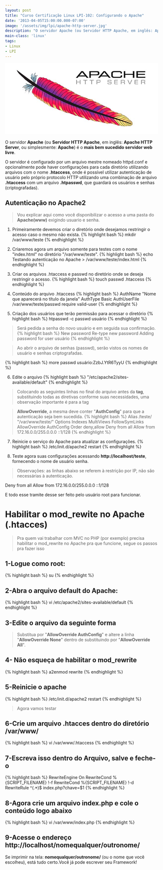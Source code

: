 ```yaml
---
layout: post
title: "Curso Certificação Linux LPI-102: Configurando o Apache"
date: '2013-04-05T15:00:00.000-07:00'
image: '/assets/img/lpi/apache-http-server.jpg'
description: "O servidor Apache (ou Servidor HTTP Apache, em inglês: Apache HTTP Server, ou simplesmente: Apache) é o mais bem sucedido servidor web livre."
main-class: 'linux'
tags:
- Linux
- LPI
---
```


![Configurando o Apache](/assets/img/lpi/apache-http-server.jpg "Configurando o Apache")

O servidor __Apache__ (ou __Servidor HTTP Apache__, em inglês: __Apache HTTP Server__, ou simplesmente: __Apache__) é o __mais bem sucedido servidor web livre__.


O servidor é configurado por um arquivo mestre nomeado httpd.conf e opcionalmente pode haver configurações para cada diretório utilizando arquivos com o nome __.htaccess__, onde é possível utilizar autenticação de usuário pelo próprio protocolo HTTP utilizando uma combinação de arquivo __.htaccess__ com um arquivo __.htpasswd__, que guardará os usuários e senhas (criptografadas).

## Autenticação no Apache2
 
> Vou explicar aqui como você disponibilizar o acesso a uma pasta do __Apache(www)__ exigindo usuario e senha.

01. Primeiramente devemos criar o diretório onde desejamos restringir o acesso caso o mesmo não exista.
{% highlight bash %}
mkdir /var/www/teste 
{% endhighlight %}

02. Criaremos agora um arquivo somente para testes com o nome "index.html" no diretório "/var/www/teste".
{% highlight bash %}
echo Testando autenticação no Apache > /var/www/teste/index.html 
{% endhighlight %}

03. Criar os arquivos .htaccess e passwd no diretório onde se deseja restringir o acesso.
{% highlight bash %}
touch passwd .htaccess
{% endhighlight %}

04. Conteúdo do arquivo .htaccess 
{% highlight bash %}
AuthName "Nome que aparecerá no título da janela"
AuthType Basic
AuthUserFile /var/www/teste/passwd
require valid-user 
{% endhighlight %}

05. Criação dos usuários que terão permissão para acessar o diretório
{% highlight bash %}
htpasswd -c passwd usuário
{% endhighlight %}

> Será pedida a senha do novo usuário e em seguida sua confirmação.
{% highlight bash %}
New password
Re-type new password
Adding password for user usuário
{% endhighlight %}

> Ao abrir o arquivo de senhas (passwd), serão vistos os nomes de usuário e senhas criptografadas.

{% highlight bash %}
more passwd
usuário:ZzbJ.YtR6TyyU
{% endhighlight %}

06. Edite o arquivo
{% highlight bash %}
"/etc/apache2/sites-available/default"
{% endhighlight %}

> Colocando as seguintes linhas no final do arquivo antes da __tag__, substituindo todas as diretivas conforme suas necessidades, uma observação importante é para a tag 

> __AllowOverride__, a mesma deve conter "__AuthConfig__" para que a autenticação seja bem sucedida.
{% highlight bash %}
Alias /teste/ "/var/www/teste/"
Options Indexes MultiViews FollowSymLinks
AllowOverride AuthConfig
Order deny,allow
Deny from all
Allow from 172.16.0.0/255.0.0.0 ::1/128
{% endhighlight %}

07. Reinicie o serviço do Apache para atualizar as configurações.
{% highlight bash %}
/etc/init.d/apache2 restart
{% endhighlight %}

08. Teste agora suas configurações acessando __http://localhost/teste__, fornecendo o nome de usuário senha.

> Observações: as linhas abaixo se referem à restrição por IP, não são necessárias à autenticação.

Deny from all
Allow from 172.16.0.0/255.0.0.0 ::1/128 

E todo esse tramite desse ser feito pelo usuário root para funcionar.
 
# Habilitar o mod_rewite no Apache (.htacces)

> Pra quem vai trabalhar com MVC no PHP (por exemplo) precisa habilitar o mod_rewrite no Apache pra que funcione, segue os passos pra fazer isso

## 1-Logue como root: 
{% highlight bash %}
su
{% endhighlight %}

## 2-Abra o arquivo default do Apache: 
{% highlight bash %}
vi /etc/apache2/sites-available/default
{% endhighlight %}

## 3-Edite o arquivo da seguinte forma

> Substitua por "__AllowOverride AuthConfig__" e altere a linha "__AllowOverride None__" dentro de  substituindo por "__AllowOverride All__". 

## 4- Não esqueça de habilitar o mod_rewrite
{% highlight bash %}
a2enmod rewrite
{% endhighlight %}

## 5-Reinicie o apache
{% highlight bash %}
/etc/init.d/apache2 restart
{% endhighlight %}

> Agora vamos testar 

## 6-Crie um arquivo .htacces dentro do diretório /var/www/
{% highlight bash %}
vi /var/www/.htaccess
{% endhighlight %}

## 7-Escreva isso dentro do Arquivo, salve e feche-o
{% highlight bash %}
RewriteEngine On
RewriteCond %{SCRIPT_FILENAME} !-f
RewriteCond %{SCRIPT_FILENAME} !-d
RewriteRule ^(.*)$ index.php?chave=$1 
{% endhighlight %}

## 8-Agora crie um arquivo index.php e cole o conteúdo logo abaixo
{% highlight bash %}
vi /var/www/index.php
{% endhighlight %}

## 9-Acesse o endereço http://localhost/nomequalquer/outronome/

Se imprimir na tela: __nomequalquer/outronome/__ (ou o nome que você escolheu), está tudo certo.Você já pode escrever seu Framework!
